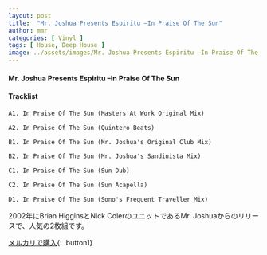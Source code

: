 ```yaml
---
layout: post
title:  "Mr. Joshua Presents Espiritu –In Praise Of The Sun"
author: mmr
categories: [ Vinyl ]
tags: [ House, Deep House ]
image: ../assets/images/Mr. Joshua Presents Espiritu –In Praise Of The Sun.jpg
---
```


#### Mr. Joshua Presents Espiritu –In Praise Of The Sun

#### Tracklist
```md
A1. In Praise Of The Sun (Masters At Work Original Mix)

A2. In Praise Of The Sun (Quintero Beats)

B1. In Praise Of The Sun (Mr. Joshua's Original Club Mix)

B2. In Praise Of The Sun (Mr. Joshua's Sandinista Mix)

C1. In Praise Of The Sun (Sun Dub)

C2. In Praise Of The Sun (Sun Acapella)

D1. In Praise Of The Sun (Sono's Frequent Traveller Mix)
```

2002年にBrian HigginsとNick ColerのユニットであるMr. Joshuaからのリリースで、人気の2枚組です。

[メルカリで購入](https://jp.mercari.com/item/m61637238280){: .button1}

